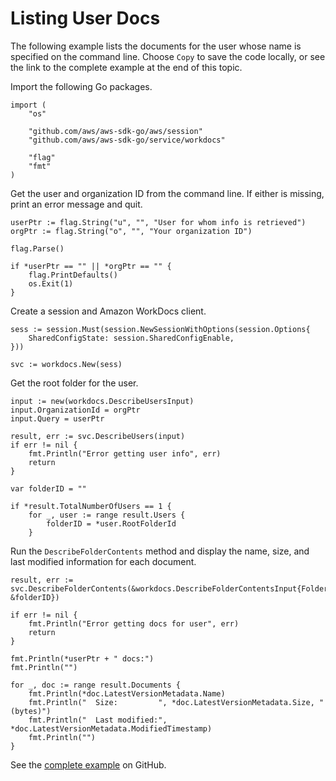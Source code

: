 # Listing User Docs<a name="wd-example-list-user-docs"></a>

The following example lists the documents for the user whose name is specified on the command line\. Choose `Copy` to save the code locally, or see the link to the complete example at the end of this topic\.

Import the following Go packages\.

```
import (
    "os"

    "github.com/aws/aws-sdk-go/aws/session"
    "github.com/aws/aws-sdk-go/service/workdocs"

    "flag"
    "fmt"
)
```

Get the user and organization ID from the command line\. If either is missing, print an error message and quit\.

```
userPtr := flag.String("u", "", "User for whom info is retrieved")
orgPtr := flag.String("o", "", "Your organization ID")

flag.Parse()

if *userPtr == "" || *orgPtr == "" {
    flag.PrintDefaults()
    os.Exit(1)
}
```

Create a session and Amazon WorkDocs client\.

```
sess := session.Must(session.NewSessionWithOptions(session.Options{
    SharedConfigState: session.SharedConfigEnable,
}))

svc := workdocs.New(sess)
```

Get the root folder for the user\.

```
input := new(workdocs.DescribeUsersInput)
input.OrganizationId = orgPtr
input.Query = userPtr

result, err := svc.DescribeUsers(input)
if err != nil {
    fmt.Println("Error getting user info", err)
    return
}

var folderID = ""

if *result.TotalNumberOfUsers == 1 {
    for _, user := range result.Users {
        folderID = *user.RootFolderId
    }
```

Run the `DescribeFolderContents` method and display the name, size, and last modified information for each document\.

```
result, err := svc.DescribeFolderContents(&workdocs.DescribeFolderContentsInput{FolderId: &folderID})

if err != nil {
    fmt.Println("Error getting docs for user", err)
    return
}

fmt.Println(*userPtr + " docs:")
fmt.Println("")

for _, doc := range result.Documents {
    fmt.Println(*doc.LatestVersionMetadata.Name)
    fmt.Println("  Size:         ", *doc.LatestVersionMetadata.Size, "(bytes)")
    fmt.Println("  Last modified:", *doc.LatestVersionMetadata.ModifiedTimestamp)
    fmt.Println("")
}
```

See the [complete example](https://github.com/awsdocs/aws-doc-sdk-examples/blob/master/go/example_code/workdocs/wd_list_user_docs.go) on GitHub\.